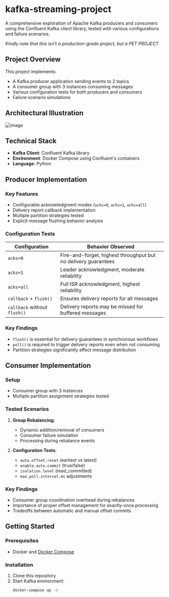 # kafka-streaming-project

A comprehensive exploration of Apache Kafka producers and consumers using the Confluent Kafka client library, tested with various configurations and failure scenarios.

*Kindly note that this isn't a production-grade project, but a PET PROJECT*

## Project Overview

This project implements:
- A Kafka producer application sending events to 2 topics
- A consumer group with 3 instances consuming messages
- Various configuration tests for both producers and consumers
- Failure scenario simulations

## Architectural Illustration
![image](https://github.com/user-attachments/assets/380eeb49-4817-4c13-889e-04b1222f7443)



## Technical Stack

- **Kafka Client**: Confluent Kafka library
- **Environment**: Docker Compose using Confluent's containers
- **Language**: Python

## Producer Implementation

### Key Features
- Configurable acknowledgment modes (`acks=0`, `acks=1`, `acks=all`)
- Delivery report callback implementation
- Multiple partition strategies tested
- Explicit message flushing behavior analysis

### Configuration Tests
| Configuration | Behavior Observed |
|--------------|-------------------|
| `acks=0` | Fire-and-forget, highest throughput but no delivery guarantees |
| `acks=1` | Leader acknowledgment, moderate reliability |
| `acks=all` | Full ISR acknowledgment, highest reliability |
| `callback` + `flush()` | Ensures delivery reports for all messages |
| `callback` without `flush()` | Delivery reports may be missed for buffered messages |

### Key Findings
- `flush()` is essential for delivery guarantees in synchronous workflows
- `poll()` is required to trigger delivery reports even when not consuming
- Partition strategies significantly affect message distribution

## Consumer Implementation

### Setup
- Consumer group with 3 instances
- Multiple partition assignment strategies tested

### Tested Scenarios
1. **Group Rebalancing**:
   - Dynamic addition/removal of consumers
   - Consumer failure simulation
   - Processing during rebalance events

2. **Configuration Tests**:
   - `auto.offset.reset` (earliest vs latest)
   - `enable.auto.commit` (true/false)
   - `isolation.level` (read_committed)
   - `max.poll.interval.ms` adjustments

### Key Findings
- Consumer group coordination overhead during rebalances
- Importance of proper offset management for exactly-once processing
- Tradeoffs between automatic and manual offset commits

## Getting Started

### Prerequisites
- Docker and [Docker Compose](https://github.com/confluentinc/cp-all-in-one/blob/7.9.0-post/cp-all-in-one/docker-compose.yml)

### Installation
1. Clone this repository
2. Start Kafka environment:
   ```bash
   docker-compose up -d
